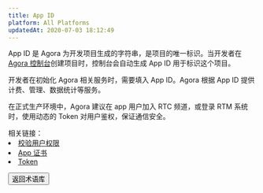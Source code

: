 ```yaml
---
title: App ID
platform: All Platforms
updatedAt: 2020-07-03 18:12:49
---
```

App ID 是 Agora 为开发项目生成的字符串，是项目的唯一标识。当开发者在 [Agora 控制台](https://console.agora.io/)创建项目时，控制台会自动生成 App ID 用于标识这个项目。

开发者在初始化 Agora 相关服务时，需要填入 App ID。Agora 根据 App ID 提供计费、管理、数据统计等服务。

在正式生产环境中，Agora 建议在 app 用户加入 RTC 频道，或登录 RTM 系统时，使用动态的 Token 对用户鉴权，保证通信安全。

<div class="alert info">相关链接：
	<li><a href="https://docs.agora.io/cn/Agora%20Platform/token?platform=All%20Platforms">校验用户权限</a></li>
	<li><a href="./terms#appid">App 证书</a></li>
	<li><a href="./terms#appcertificate">Token</a></li>
</div>

<a href="./terms"><button>返回术语库</button></a>